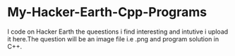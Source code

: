# My-Hacker-Earth-Cpp-Programs
I code on Hacker Earth the queestions i find interesting and intutive i upload it here.The question will be  an image file i.e .png
and program solution in C++.
